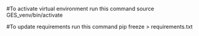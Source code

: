 #To activate virtual environment run this command
source GES_venv/bin/activate

#To update requirements run this command
pip freeze > requirements.txt
